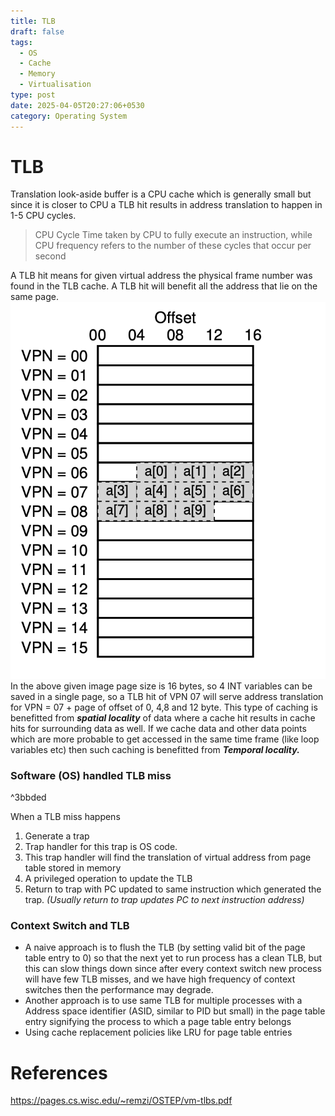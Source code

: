 ```yaml
---
title: TLB
draft: false
tags:
  - OS
  - Cache
  - Memory
  - Virtualisation
type: post
date: 2025-04-05T20:27:06+0530
category: Operating System
---
```



# TLB

Translation look-aside buffer is a CPU cache which is generally small but since it is closer to CPU a TLB hit results in address translation to happen in 1-5 CPU cycles.
> CPU Cycle
> Time taken by CPU to fully execute an instruction, while CPU frequency refers to the number of these cycles that occur per second

A TLB hit means for given virtual address the physical frame number was found in the TLB cache. A TLB hit will benefit all the address that lie on the same page.
![Pasted image 20241120223520.png](/media/pasted-image-20241120223520.png)
In the above given image page size is 16 bytes, so 4 INT variables can be saved in a single page, so a TLB hit of VPN 07 will serve address translation for VPN = 07 + page of offset of 0, 4,8 and 12 byte.
This type of caching is benefitted from ***spatial locality*** of data where a cache hit results in cache hits for surrounding data as well.
If we cache data and other data points which are more probable to get accessed in the same time frame (like loop variables etc) then such caching is benefitted from ***Temporal locality.***

### Software (OS) handled TLB miss

^3bbded

When a TLB miss happens
1. Generate a trap
2. Trap handler for this trap is OS code.
3. This trap handler will find the translation of virtual address from page table stored in memory
4. A privileged operation to update the TLB
5. Return to trap with PC updated to same instruction which generated the trap. *(Usually return to trap updates PC to next instruction address)*
### Context Switch and TLB
- A naive approach is to flush the TLB (by setting valid bit of the page table entry to 0) so that the next yet to run process has a clean TLB, but this can slow things down since after every context switch new process will have few TLB misses, and we have high frequency of context switches then the performance may degrade.
- Another approach is to use same TLB for multiple processes with a Address space identifier (ASID, similar to PID but small) in the page table entry signifying the process to which a page table entry belongs
- Using cache replacement policies like LRU for page table entries 


# References

https://pages.cs.wisc.edu/~remzi/OSTEP/vm-tlbs.pdf



